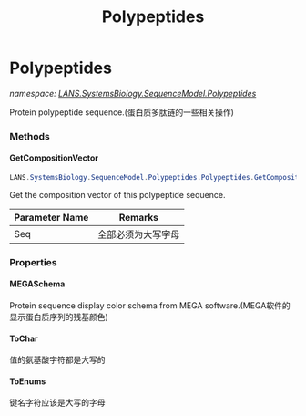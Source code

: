 ﻿---
title: Polypeptides
---

# Polypeptides
_namespace: [LANS.SystemsBiology.SequenceModel.Polypeptides](N-LANS.SystemsBiology.SequenceModel.Polypeptides.html)_

Protein polypeptide sequence.(蛋白质多肽链的一些相关操作)

### Methods

#### GetCompositionVector
```csharp
LANS.SystemsBiology.SequenceModel.Polypeptides.Polypeptides.GetCompositionVector(System.Char[])
```
Get the composition vector of this polypeptide sequence.

|Parameter Name|Remarks|
|--------------|-------|
|Seq|全部必须为大写字母|




### Properties

#### MEGASchema
Protein sequence display color schema from MEGA software.(MEGA软件的显示蛋白质序列的残基颜色)
#### ToChar
值的氨基酸字符都是大写的
#### ToEnums
键名字符应该是大写的字母

